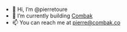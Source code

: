- 👋 Hi, I’m @pierretoure
- 🌱 I’m currently building <a href="https://www.combak.co">Combak</a>
- 📫 You can reach me at pierre@combak.co
